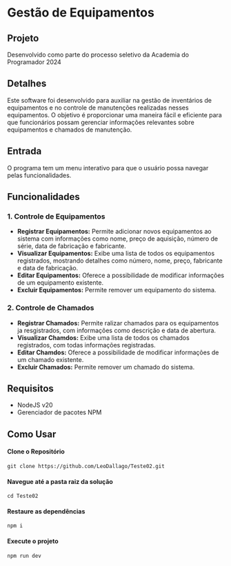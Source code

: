 # Gestão de Equipamentos

## Projeto

Desenvolvido como parte do processo seletivo da Academia do Programador 2024


## Detalhes

Este software foi desenvolvido para auxiliar na gestão de inventários de equipamentos e no controle de manutenções realizadas nesses equipamentos. O objetivo é proporcionar uma maneira fácil e eficiente para que funcionários possam gerenciar informações relevantes sobre equipamentos e chamados de manutenção.


## Entrada

O programa tem um menu interativo para que o usuário possa navegar pelas funcionalidades.


## Funcionalidades

### 1. Controle de Equipamentos

- **Registrar Equipamentos:** Permite adicionar novos equipamentos ao sistema com informações como nome, preço de aquisição, número de série, data de fabricação e fabricante.
- **Visualizar Equipamentos:** Exibe uma lista de todos os equipamentos registrados, mostrando detalhes como número, nome, preço, fabricante e data de fabricação.
- **Editar Equipamentos:** Oferece a possibilidade de modificar informações de um equipamento existente.
- **Excluir Equipamentos:** Permite remover um equipamento do sistema.

 ### 2. Controle de Chamados

- **Registrar Chamados:** Permite ralizar chamados para os equipamentos ja resgistrados, com informações como descrição e data de abertura.
- **Visualizar Chamdos:** Exibe uma lista de todos os chamados registrados, com todas informações registradas.
- **Editar Chamdos:** Oferece a possibilidade de modificar informações de um chamado existente.
- **Excluir Chamados:** Permite remover um chamado do sistema.


## Requisitos

- NodeJS v20
- Gerenciador de pacotes NPM

## Como Usar

#### Clone o Repositório
```
git clone https://github.com/LeoDallago/Teste02.git
```

#### Navegue até a pasta raiz da solução
```
cd Teste02
```

#### Restaure as dependências
```
npm i
```

#### Execute o projeto
```
npm run dev
```
